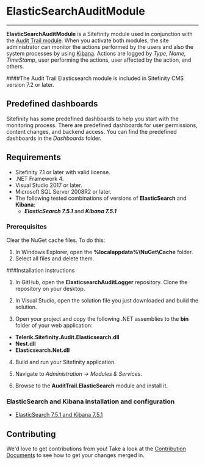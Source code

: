 # ElasticSearchAuditModule #
----------



**ElasticSearchAuditModule** is a Sitefinity module used in conjunction with the [Audit Trail module](http://www.sitefinity.com/documentation/documentationarticles/audit-trail). When you activate both modules, the site administrator can monitor the actions performed by the users and also the system processes by using [Kibana](http://www.elasticsearch.org/overview/kibana/ "Kibana"). Actions are logged by *Type*, *Name*, *TimeStamp*, user performing the actions, user affected by the action, and others.

####The Audit Trail Elasticsearch module is included in Sitefinity CMS version 7.2 or later.

Predefined dashboards
----------

Sitefinity has some predefined dashboards to help you start with the monitoring process. There are predefined dashboards for user permissions, content changes, and backend access. You can find the predefined dashboards in the *Dashboards* folder.

Requirements
----------

- Sitefinity 7.1 or later with valid license.
- .NET Framework 4.
- Visual Studio 2017 or later.
- Microsoft SQL Server 2008R2 or later.
- The following tested combinations of versions of **ElasticSearch** and **Kibana**:
	- ***ElasticSearch 7.5.1*** and ***Kibana 7.5.1***


### Prerequisites

Clear the NuGet cache files. To do this:

1. In Windows Explorer, open the **%localappdata%\NuGet\Cache** folder.
2. Select all files and delete them.


###Installation instructions

1. In GitHub, open the **ElasticsearchAuditLogger** repository.
Clone the repository on your desktop.

2. In Visual Studio, open the solution file you just downloaded and build the solution.

3. Open your project and copy the following .NET assemblies to the **bin** folder of your web application:
 * **Telerik.Sitefinity.Audit.Elasticsearch.dll**
 * **Nest.dll**
 * **Elasticsearch.Net.dll**


4. Build and run your Sitefinity application.

5. Navigate to *Administration* -> *Modules & Services*.

6. Browse to the **AuditTrail.ElasticSearch** module and install it.

### ElasticSearch and Kibana installation and configuration  ###
- [ElasticSearch 7.5.1 and Kibana 7.5.1](ElasticSearch7.5.1AndKibana7.5.1.md)

Contributing
------

We'd love to get contributions from you! Take a look at the
[Contribution Documents](CONTRIBUTING.md) to see how to get your changes merged
in.


